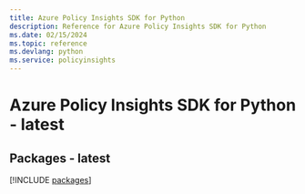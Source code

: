 ```yaml
---
title: Azure Policy Insights SDK for Python
description: Reference for Azure Policy Insights SDK for Python
ms.date: 02/15/2024
ms.topic: reference
ms.devlang: python
ms.service: policyinsights
---
```

# Azure Policy Insights SDK for Python - latest
## Packages - latest
[!INCLUDE [packages](policy-insights-index.md)]